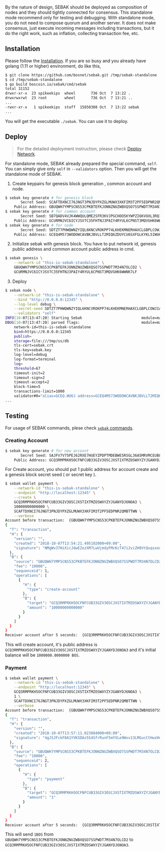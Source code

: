 By the nature of design, SEBAK should be deployed as composition of nodes and they should tightly connected for consensus. This standalone mode recommend only for testing and debugging. With standalone mode, you do not need to compose quorum and another server. It does not make consensus, just execute incoming messages including transactions, but it do the right work, such as inflation, collecting transaction fee, etc.

## Installation

Please follow the [Installation](./sebak_installation.md). If you are so busy and you already have golang (1.11 or higher) environment, do like this,

```sh
$ git clone https://github.com/bosnet/sebak.git /tmp/sebak-standalone
$ cd /tmp/sebak-standalone
$ go build boscoin.io/sebak/cmd/sebak
total 31152
drwxr-xr-x  23 spikeekips  wheel       736 Oct  7 13:22 .
drwxrwxrwt  23 root        wheel       736 Oct  7 13:21 ..
...
-rwxr-xr-x   1 spikeekips  staff  15850308 Oct  7 13:22 sebak
...
```

You will get the executable `./sebak`. You can use it to deploy.

## Deploy

> For the detailed deployment instruction, please check [Deploy Network](./sebak_deployment.md).

For standalone mode, SEBAK already prepared the special command, `self`. You can simply give only `self` in `--validators` option. Then you will get the standalone mode of SEBAK.

1. Create keypairs for genesis block generation , common account and node.

```sh
$ sebak key generate # for genesis block
       Secret Seed: SCAFTDXNCI76JNGT3PNJDYPXZGLMUWX3XKFIM3T2PF5EDPNR2QMBTTWN
    Public Address: GBUQWH7YMPSCNS53CPKBTEFKJONNZNUZWBXQSO7SSPWDT7M34N7OLCD2
$ sebak key generate # for common account
       Secret Seed: SB7QADV4VJK4WWQULQME2SFR3KVJPGCHOO5KYWPZI6KVOXL3RQIS7WPO
    Public Address: GCURMNJVC6ICYJSV7C35FHTNJ3PAIY4RYUL6CPNST3MQVGHK6WWNK7LF
$ sebak key generate # for node
       Secret Seed: SDTZT7PHWQWNZYIQL6KNCVROKPP74LKHEKMNERHAXCLGBPLCOWJIANA6
    Public Address: GCEQ4M573WODOWCAVBKJBVLLT2MIQ6ZDUYCU6SXFGLKYKL5IWU6JTCBW
```

2. Initialize sebak with genesis block. You have to put network id, genesis public address and common account public address in cmd. 
```sh
$ sebak genesis \
    --network-id "this-is-sebak-standalone" \
    GBUQWH7YMPSCNS53CPKBTEFKJONNZNUZWBXQSO7SSPWDT7M34N7OLCD2 \
    GCURMNJVC6ICYJSV7C35FHTNJ3PAIY4RYUL6CPNST3MQVGHK6WWNK7LF
```

3. Deploy

```sh
$ sebak node \
    --network-id "this-is-sebak-standalone" \
    --bind "http://0.0.0.0:12345" \
    --log-level debug \
    --secret-seed SDTZT7PHWQWNZYIQL6KNCVROKPP74LKHEKMNERHAXCLGBPLCOWJIANA6 \
    --validators "self"
INFO[10-07|13:47:20] Starting Sebak                           module=main caller=run.go:281
DBUG[10-07|13:47:20] parsed flags:                            module=main
	network-id=this-is-sebak-standalone
	bind=https://0.0.0.0:12345
	publish=
	storage=file:///tmp/ss/db
	tls-cert=sebak.crt
	tls-key=sebak.key
	log-level=debug
	log-format=terminal
	log=
	threshold=67
	timeout-init=2
	timeout-sign=2
	timeout-accept=2
	block-time=5
	transactions-limit=1000
	validator#0="alias=GCEQ.WU6J address=GCEQ4M573WODOWCAVBKJBVLLT2MIQ6ZDUYCU6SXFGLKYKL5IWU6JTCBW endpoint=https://0.0.0.0:12345" caller=run.go:311
...
```

## Testing

For usage of SEBAK commands, plese check [`sebak` commands](./sebak_command.md).

### Creating Account

```sh
$ sebak key generate # for new account
       Secret Seed: SAJFV7V75PEJ62RXE7HUEYZPDPTMDEBWE5RSGL36A5MRVMCEUBLGTPGB
    Public Address: GCQ3RMPRKH5OCFNFCUB33GIV3OSCJXSTIXTMZOSWXYZYJGANYDJ6NOA3
```

For Create account, you should put 1 public address for account create and a genesis block secret seed ( or secret key ). 

```sh
$ sebak wallet payment \
    --network-id "this-is-sebak-standalone" \
    --endpoint "http://localhost:12345" \
    --create \
    GCQ3RMPRKH5OCFNFCUB33GIV3OSCJXSTIXTMZOSWXYZYJGANYDJ6NOA3 \
    10000000000000 \
    SCAFTDXNCI76JNGT3PNJDYPXZGLMUWX3XKFIM3T2PF5EDPNR2QMBTTWN \
    --verbose
Account before transaction:  {GBUQWH7YMPSCNS53CPKBTEFKJONNZNUZWBXQSO7SSPWDT7M34N7OLCD2 9999989999999990000 1  [] [0 0 0 0 0 0 0 0 0 0 0 0 0 0 0 0 0 0 0 0 0 0 0 0 0 0 0 0 0 0 0 0]}
{
  "T": "transaction",
  "H": {
    "version": "",
    "created": "2018-10-07T13:54:21.495102000+09:00",
    "signature": "NMgWv37HiXicJdwEZozXM7LwUjmdyFMcKcT47i2viZH8VtQuqsxouDt7U3YbMJbFRSAawthFALgo46Pdmx6mmrh"
  },
  "B": {
    "source": "GBUQWH7YMPSCNS53CPKBTEFKJONNZNUZWBXQSO7SSPWDT7M34N7OLCD2",
    "fee": "10000",
    "sequenceid": 1,
    "operations": [
      {
        "H": {
          "type": "create-account"
        },
        "B": {
          "target": "GCQ3RMPRKH5OCFNFCUB33GIV3OSCJXSTIXTMZOSWXYZYJGANYDJ6NOA3",
          "amount": "10000000000000"
        }
      }
    ]
  }
}
Receiver account after 5 seconds:  {GCQ3RMPRKH5OCFNFCUB33GIV3OSCJXSTIXTMZOSWXYZYJGANYDJ6NOA3 10000000000000 0  [] [0 0 0 0 0 0 0 0 0 0 0 0 0 0 0 0 0 0 0 0 0 0 0 0 0 0 0 0 0 0 0 0]}
```

This will create account, it's public address is `GCQ3RMPRKH5OCFNFCUB33GIV3OSCJXSTIXTMZOSWXYZYJGANYDJ6NOA3` and it's initial balance will be `1000000.0000000 BOS`.

### Payment

```sh
$ sebak wallet payment \
    --network-id "this-is-sebak-standalone" \
    --endpoint "http://localhost:12345" \
    GCQ3RMPRKH5OCFNFCUB33GIV3OSCJXSTIXTMZOSWXYZYJGANYDJ6NOA3 \
    1 \
    SCAFTDXNCI76JNGT3PNJDYPXZGLMUWX3XKFIM3T2PF5EDPNR2QMBTTWN \
    --verbose
Account before transaction:  {GBUQWH7YMPSCNS53CPKBTEFKJONNZNUZWBXQSO7SSPWDT7M34N7OLCD2 9999979999999980000 2  [] [0 0 0 0 0 0 0 0 0 0 0 0 0 0 0 0 0 0 0 0 0 0 0 0 0 0 0 0 0 0 0 0]}
{
  "T": "transaction",
  "H": {
    "version": "",
    "created": "2018-10-07T13:57:11.023884000+09:00",
    "signature": "4gJSJFckF8A1YVKSDAz5S4SfrRunF5mYVLe9Wxv13LMGucCtHwzHnKfdVUtMEoQxDqB8xLAcptpJq53EAqjV1JEy"
  },
  "B": {
    "source": "GBUQWH7YMPSCNS53CPKBTEFKJONNZNUZWBXQSO7SSPWDT7M34N7OLCD2",
    "fee": "10000",
    "sequenceid": 2,
    "operations": [
      {
        "H": {
          "type": "payment"
        },
        "B": {
          "target": "GCQ3RMPRKH5OCFNFCUB33GIV3OSCJXSTIXTMZOSWXYZYJGANYDJ6NOA3",
          "amount": "1"
        }
      }
    ]
  }
}
Receiver account after 5 seconds:  {GCQ3RMPRKH5OCFNFCUB33GIV3OSCJXSTIXTMZOSWXYZYJGANYDJ6NOA3 10000000000001 0  [] [0 0 0 0 0 0 0 0 0 0 0 0 0 0 0 0 0 0 0 0 0 0 0 0 0 0 0 0 0 0 0 0]}
```

This will send `1BOS` from `GBUQWH7YMPSCNS53CPKBTEFKJONNZNUZWBXQSO7SSPWDT7M34N7OLCD2` to `GCQ3RMPRKH5OCFNFCUB33GIV3OSCJXSTIXTMZOSWXYZYJGANYDJ6NOA3`.